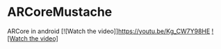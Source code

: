 # ARCoreMustache
ARCore in android 
[![Watch the video]]https://youtu.be/Kg_CW7Y98HE
[![Watch the video]](https://youtu.be/Kg_CW7Y98HE)
